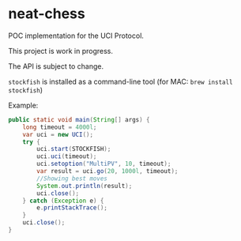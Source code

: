 # neat-chess

POC implementation for the UCI Protocol. 

This project is work in progress.

The API is subject to change.

`stockfish` is installed as a command-line tool (for MAC: `brew install stockfish`)

Example:

```java
public static void main(String[] args) {
    long timeout = 4000l;
    var uci = new UCI();
    try {
        uci.start(STOCKFISH);
        uci.uci(timeout);
        uci.setoption("MultiPV", 10, timeout);
        var result = uci.go(20, 1000l, timeout);
        //Showing best moves
        System.out.println(result);
        uci.close();
    } catch (Exception e) {
        e.printStackTrace();
    }
    uci.close();
}
```
